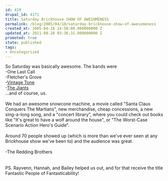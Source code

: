 ```yaml
---
id: 419
drupal_id: 4171
title: Saturday Brickhouse SHOW OF AWESOMENESS
permalink: /blog/2005/04/18/saturday-brickhouse-show-of-awesomeness
created_at: 2005-04-18 14:58:00.000000000 Z
updated_at: 2011-08-20 03:36:31.000000000 Z
promoted: true
state: published
tags:
- Uncategorized
---
```

So Saturday was basically awesome. The bands were<br />-One Last Call<br />-Fletcher's Grove<br />-<a href="http://www.vintagetone.net/">Vintage Tone</a><br />-<a href="http://www.jiants.net/">The Jiants</a><br />...and of course, us.<br /><br />We had an awesome snowcone machine, a movie called "Santa Claus Conquers The Martians", new merchandise, cheap concessions, a new sing-a-long song, and a "concert library", where you could check out books like "It's great to have a wolf around the house", or "The Worst-Case Scenario Action Hero's Guide".<br /><br />Around 70 people showed up (which is more than we've ever seen at any Brickhouse show we've been to) and the audience was great.<br /><br />-The Redding Brothers<br /><br /><br />PS. Rayvenn, Hannah, and Bailey helped us out, and for that receive the title Fantastic People of Fantasticability!

